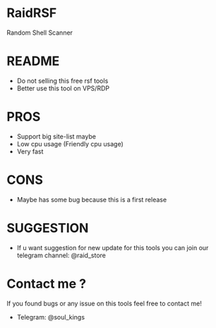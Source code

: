 # RaidRSF
Random Shell Scanner

# README
- Do not selling this free rsf tools
- Better use this tool on VPS/RDP

# PROS
- Support big site-list maybe
- Low cpu usage (Friendly cpu usage)
- Very fast

# CONS
- Maybe has some bug because this is a first release

# SUGGESTION
- If u want suggestion for new update for this tools you can join our telegram channel: @raid_store

# Contact me ?
If you found bugs or any issue on this tools feel free to contact me!
- Telegram: @soul_kings
